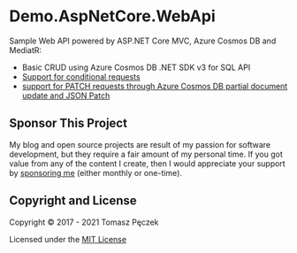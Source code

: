 # Demo.AspNetCore.WebApi

Sample Web API powered by ASP.NET Core MVC, Azure Cosmos DB and MediatR:

- Basic CRUD using Azure Cosmos DB .NET SDK v3 for SQL API
- [Support for conditional requests](https://www.tpeczek.com/2017/11/handling-conditional-requests-in-aspnet.html)
- [support for PATCH requests through Azure Cosmos DB partial document update and JSON Patch](https://www.tpeczek.com/2021/11/leveraging-azure-cosmos-db-partial.html)

## Sponsor This Project

My blog and open source projects are result of my passion for software development, but they require a fair amount of my personal time. If you got value from any of the content I create, then I would appreciate your support by [sponsoring me](https://github.com/sponsors/tpeczek) (either monthly or one-time).

## Copyright and License

Copyright © 2017 - 2021 Tomasz Pęczek

Licensed under the [MIT License](https://github.com/tpeczek/Demo.AspNetCore.WebApi/blob/master/LICENSE.md)
